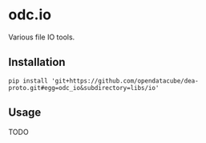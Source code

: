 odc.io
======

Various file IO tools.

Installation
------------

```
pip install 'git+https://github.com/opendatacube/dea-proto.git#egg=odc_io&subdirectory=libs/io'
```

Usage
-----

TODO

